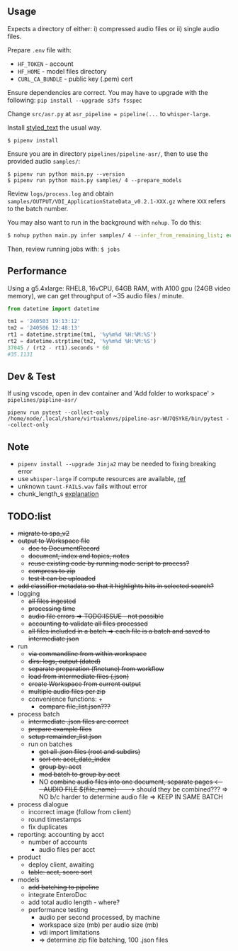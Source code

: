 


## Usage

Expects a directory of either: i) compressed audio files or ii) single audio files.

Prepare `.env` file with:

* `HF_TOKEN` - account
* `HF_HOME` - model files directory
* `CURL_CA_BUNDLE` - public key (.pem) cert

Ensure dependencies are correct.  You may have to upgrade with the following: `pip install --upgrade s3fs fsspec`

Change `src/asr.py` at `asr_pipeline = pipeline(...` to `whisper-large`.

Install [styled_text](https://github.com/IMTorgOpenDataTools/styled-text) the usual way.

```
$ pipenv install
```


Ensure you are in directory `pipelines/pipeline-asr/`, then to use the provided audio `samples/`:

```
$ pipenv run python main.py --version
$ pipenv run python main.py samples/ 4 --prepare_models
```

Review `logs/process.log` and obtain `samples/OUTPUT/VDI_ApplicationStateData_v0.2.1-XXX.gz` where `XXX` refers to the batch number.

You may also want to run in the background with `nohup`.  To do this:

```bash
$ nohup python main.py infer samples/ 4 --infer_from_remaining_list; echo 'Job finished at:' $(date); &
```

Then, review running jobs with: `$ jobs`


## Performance

Using a g5.4xlarge: RHEL8, 16vCPU, 64GB RAM, with A100 gpu (24GB video memory), we can get throughput of ~35 audio files / minute.

```python
from datetime import datetime

tm1 = '240503 19:13:12'
tm2 = '240506 12:48:13'
rt1 = datetime.strptime(tm1, '%y%m%d %H:%M:%S')
rt2 = datetime.strptime(tm2, '%y%m%d %H:%M:%S')
37045 / (rt2 - rt1).seconds * 60
#35.1131
```


## Dev & Test

If using vscode, open in dev container and 'Add folder to workspace' > `pipelines/pipline-asr/`

```
pipenv run pytest --collect-only
/home/node/.local/share/virtualenvs/pipeline-asr-WU7QSYkE/bin/pytest --collect-only
```


## Note

* `pipenv install --upgrade Jinja2` may be needed to fixing breaking error
* use `whisper-large` if compute resources are available, [ref](https://huggingface.co/openai/whisper-large-v2#long-form-transcription)
* unknown `taunt-FAILS.wav` fails without error
* chunk_length_s [explanation](https://huggingface.co/blog/asr-chunking)



## TODO:list

* ~~migrate to spa_v2~~
* ~~output to Workspace file~~
  - ~~doc to DocumentRecord~~
  - ~~document, index and topics, notes~~
  - ~~reuse existing code by running node script to process?~~
  - ~~compress to zip~~
  - ~~test it can be uploaded~~
* ~~add classifier metadata so that it highlights hits in selected search?~~
* logging
  - ~~all files ingested~~
  - ~~processing time~~
  - ~~audio file errors => TODO:ISSUE - not possible~~
  - ~~accounting to validate all files processed~~
  - ~~all files included in a batch => each file is a batch and saved to intermediate json~~
* run
  - ~~via commandline from within workspace~~
  - ~~dirs: logs, output (dated)~~
  - ~~separate preparation (finetune) from workflow~~
  - ~~load from intermediate files (.json)~~
  - ~~create Workspace from current output~~
  - ~~multiple audio files per zip~~
  - convenience functions:
    + 
    + ~~compare file_list.json???~~
* process batch
  - ~~intermediate .json files are correct~~
  - ~~prepare example files~~
  - ~~setup remainder_list.json~~
  - run on batches
    + ~~get all .json files (root and subdirs)~~
    + ~~sort on: acct_date_index~~
    + ~~group by: acct~~
    + ~~mod batch to group by acct~~ 
    + NO ~~combine audio files into one document, separate pages <--- AUDIO FILE ${file_name} --->~~ should they be combined??? => NO b/c harder to determine audio file => KEEP IN SAME BATCH
* process dialogue
  - incorrect image (follow from client)
  - round timestamps
  - fix duplicates
* reporting: accounting by acct
  - number of accounts
    + audio files per acct
* product
  - deploy client, awaiting
  - ~~table: acct, score sort~~
* models
  - ~~add batching to pipeline~~
  - integrate EnteroDoc
  - add total audio length - where?
  - performance testing
    + audio per second processed, by machine
    + workspace size (mb) per audio size (mb)
    + vdi import limitations
    + => determine zip file batching, 100 .json files
